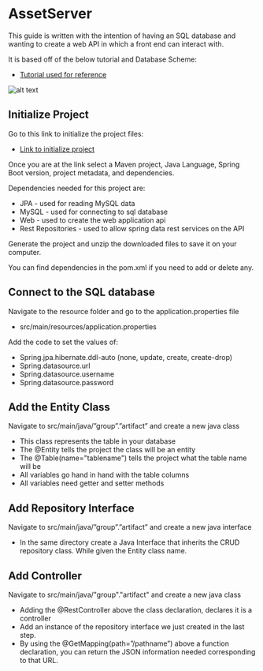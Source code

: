 # AssetServer

This guide is written with the intention of having an SQL database and wanting to create a web API in which a front end can interact with.

It is based off of the below tutorial and Database Scheme: 
  * [Tutorial used for reference](https://spring.io/guides/gs/accessing-data-mysql/)

![alt text]()

## Initialize Project

Go to this link to initialize the project files: 
  * [Link to initialize project](https://start.spring.io/)

Once you are at the link select a Maven project, Java Language, Spring Boot version, project metadata, and dependencies. 

Dependencies needed for this project are: 
  * JPA - used for reading MySQL data
  * MySQL - used for connecting to sql database
  * Web - used to create the web application api
  * Rest Repositories - used to allow spring data rest services on the API

Generate the project and unzip the downloaded files to save it on your computer.

You can find dependencies in the pom.xml if you need to add or delete any.

## Connect to the SQL database

Navigate to the resource folder and go to the application.properties file
  * src/main/resources/application.properties
  
Add the code to set the values of:
  * Spring.jpa.hibernate.ddl-auto (none, update, create, create-drop)
  * Spring.datasource.url
  * Spring.datasource.username
  * Spring.datasource.password

## Add the Entity Class

Navigate to src/main/java/”group”.”artifact” and create a new java class
  * This class represents the table in your database
  * The @Entity tells the project the class will be an entity
  * The @Table(name="tablename") tells the project what the table name will be
  * All variables go hand in hand with the table columns
  * All variables need getter and setter methods

## Add Repository Interface

Navigate to src/main/java/”group”.”artifact” and create a new java interface
  * In the same directory create a Java Interface that inherits the CRUD repository class. While given the Entity class     name.
  
## Add Controller

Navigate to src/main/java/"group"."artifact" and create a new java class
  * Adding the @RestController above the class declaration, declares it is a controller
  * Add an instance of the repository interface we just created in the last step.
  * By using the @GetMapping(path=”/pathname”) above a function declaration, you can return the JSON information needed corresponding to that URL.

